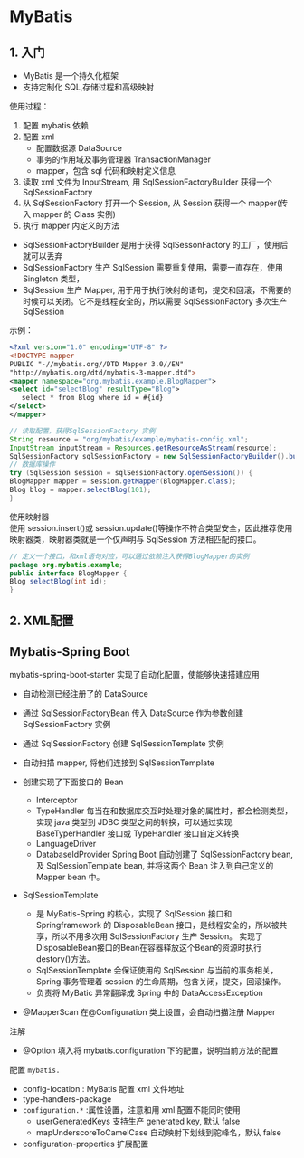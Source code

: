 # MyBatis

## 1. 入门

- MyBatis 是一个持久化框架
- 支持定制化 SQL,存储过程和高级映射

使用过程：

1. 配置 mybatis 依赖
2. 配置 xml
   - 配置数据源 DataSource
   - 事务的作用域及事务管理器 TransactionManager
   - mapper，包含 sql 代码和映射定义信息
3. 读取 xml 文件为 InputStream, 用 SqlSessionFactoryBuilder 获得一个 SqlSessionFactory
4. 从 SqlSessionFactory 打开一个 Session, 从 Session 获得一个 mapper(传入 mapper 的 Class 实例)
5. 执行 mapper 内定义的方法

- SqlSessionFactoryBuilder 是用于获得 SqlSessonFactory 的工厂，使用后就可以丢弃
- SqlSessionFactory 生产 SqlSession 需要重复使用，需要一直存在，使用 Singleton 类型，
- SqlSession 生产 Mapper, 用于用于执行映射的语句，提交和回滚，不需要的时候可以关闭。它不是线程安全的，所以需要 SqlSessionFactory 多次生产 SqlSession

示例：

```xml
<?xml version="1.0" encoding="UTF-8" ?>
<!DOCTYPE mapper
PUBLIC "-//mybatis.org//DTD Mapper 3.0//EN"
"http://mybatis.org/dtd/mybatis-3-mapper.dtd">
<mapper namespace="org.mybatis.example.BlogMapper">
<select id="selectBlog" resultType="Blog">
   select * from Blog where id = #{id}
</select>
</mapper>
```

```java
// 读取配置，获得SqlSessionFactory 实例
String resource = "org/mybatis/example/mybatis-config.xml";
InputStream inputStream = Resources.getResourceAsStream(resource);
SqlSessionFactory sqlSessionFactory = new SqlSessionFactoryBuilder().build(inputStream);
// 数据库操作
try (SqlSession session = sqlSessionFactory.openSession()) {
BlogMapper mapper = session.getMapper(BlogMapper.class);
Blog blog = mapper.selectBlog(101);
}
```

使用映射器  
 使用 session.insert()或 session.update()等操作不符合类型安全，因此推荐使用映射器类，映射器类就是一个仅声明与 SqlSession 方法相匹配的接口。

```java
// 定义一个接口，和xml语句对应，可以通过依赖注入获得BlogMapper的实例
package org.mybatis.example;
public interface BlogMapper {
Blog selectBlog(int id);
}
```
## 2. XML配置

## Mybatis-Spring Boot

mybatis-spring-boot-starter 实现了自动化配置，使能够快速搭建应用

- 自动检测已经注册了的 DataSource
- 通过 SqlSessionFactoryBean 传入 DataSource 作为参数创建 SqlSessionFactory 实例
- 通过 SqlSessionFactory 创建 SqlSessionTemplate 实例
- 自动扫描 mapper, 将他们连接到 SqlSessionTemplate
- 创建实现了下面接口的 Bean

  - Interceptor
  - TypeHandler 每当在和数据库交互时处理对象的属性时，都会检测类型，实现 java 类型到 JDBC 类型之间的转换，可以通过实现 BaseTyperHandler 接口或 TypeHandler 接口自定义转换
  - LanguageDriver
  - DatabaseIdProvider
    Spring Boot 自动创建了 SqlSessionFactory bean, 及 SqlSessionTemplate bean, 并将这两个 Bean 注入到自己定义的 Mapper bean 中。

- SqlSessionTemplate
  - 是 MyBatis-Spring 的核心，实现了 SqlSession 接口和 Springframework 的 DisposableBean 接口，是线程安全的，所以被共享，所以不用多次用 SqlSessionFactory 生产 Session。 实现了DisposableBean接口的Bean在容器释放这个Bean的资源时执行destory()方法。
  - SqlSessionTemplate 会保证使用的 SqlSession 与当前的事务相关，Spring 事务管理着 session 的生命周期，包含关闭，提交，回滚操作。
  - 负责将 MyBatic 异常翻译成 Spring 中的 DataAccessException
- @MapperScan 在@Configuration 类上设置，会自动扫描注册 Mapper

注解

- @Option 填入将 mybatis.configuration 下的配置，说明当前方法的配置

配置 `mybatis.`

- config-location : MyBatis 配置 xml 文件地址
- type-handlers-package
- `configuration.*` :属性设置，注意和用 xml 配置不能同时使用
  - userGeneratedKeys 支持生产 generated key, 默认 false
  - mapUnderscoreToCamelCase 自动映射下划线到驼峰名，默认 false
- configuration-properties 扩展配置
